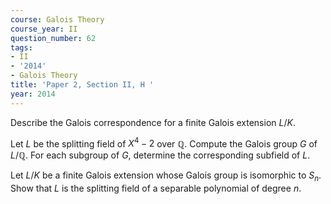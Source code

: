 ```yaml
---
course: Galois Theory
course_year: II
question_number: 62
tags:
- II
- '2014'
- Galois Theory
title: 'Paper 2, Section II, H '
year: 2014
---
```




Describe the Galois correspondence for a finite Galois extension $L / K$.

Let $L$ be the splitting field of $X^{4}-2$ over $\mathbb{Q}$. Compute the Galois group $G$ of $L / \mathbb{Q}$. For each subgroup of $G$, determine the corresponding subfield of $L$.

Let $L / K$ be a finite Galois extension whose Galois group is isomorphic to $S_{n}$. Show that $L$ is the splitting field of a separable polynomial of degree $n$.